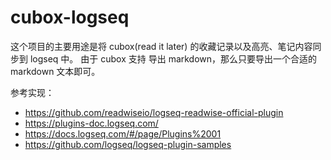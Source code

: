# cubox-logseq

这个项目的主要用途是将 cubox(read it later) 的收藏记录以及高亮、笔记内容同步到 logseq 中。
由于 cubox 支持 导出 markdown，那么只要导出一个合适的 markdown 文本即可。

参考实现：

- <https://github.com/readwiseio/logseq-readwise-official-plugin>
- <https://plugins-doc.logseq.com/>
- <https://docs.logseq.com/#/page/Plugins%2001>
- <https://github.com/logseq/logseq-plugin-samples>

